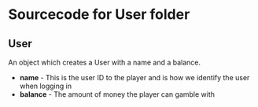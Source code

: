 # Sourcecode for User folder
## User
An object which creates a User with a name and a balance. 

- **name** - This is the user ID to the player and is how we identify the user when logging in
- **balance** - The amount of money the player can gamble with
